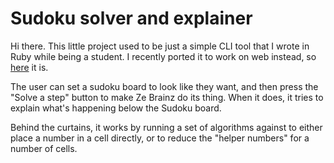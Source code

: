 # Sudoku solver and explainer

Hi there. This little project used to be just a simple CLI tool that I wrote in Ruby while being a
student. I recently ported it to work on web instead, so
[here](https://torarvid.github.io/sudoku-explainer/) it is.

The user can set a sudoku board to look like they want, and then press the "Solve a step" button to
make Ze Brainz do its thing. When it does, it tries to explain what's happening below the Sudoku
board.

Behind the curtains, it works by running a set of algorithms against to either place a number in a
cell directly, or to reduce the "helper numbers" for a number of cells.
